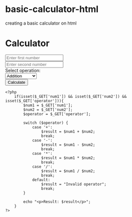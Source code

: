 # basic-calculator-html
creating a basic calculator on html
<!DOCTYPE html>
<html>
<head>
	<title>Calculator</title>
</head>
<body>
	<h1>Calculator</h1>
	<form>
		<input type="text" name="num1" placeholder="Enter first number">
		<br>
		<input type="text" name="num2" placeholder="Enter second number">
		<br>
		<label>Select operation:</label>
		<br>
		<select name="operator">
			<option value="+">Addition</option>
			<option value="-">Subtraction</option>
			<option value="*">Multiplication</option>
			<option value="/">Division</option>
		</select>
		<br>
		<button type="submit">Calculate</button>
	</form>

	<?php
		if(isset($_GET['num1']) && isset($_GET['num2']) && isset($_GET['operator'])){
			$num1 = $_GET['num1'];
			$num2 = $_GET['num2'];
			$operator = $_GET['operator'];

			switch ($operator) {
				case '+':
					$result = $num1 + $num2;
					break;
				case '-':
					$result = $num1 - $num2;
					break;
				case '*':
					$result = $num1 * $num2;
					break;
				case '/':
					$result = $num1 / $num2;
					break;
				default:
					$result = "Invalid operator";
					break;
			}

			echo "<p>Result: $result</p>";
		}
	?>
</body>
</html>

